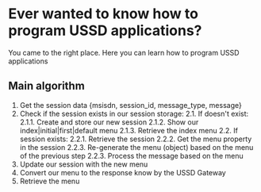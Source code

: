 # Ever wanted to know how to program USSD applications?
You came to the right place. Here you can learn how to program USSD applications

## Main algorithm

1. Get the session data {msisdn, session_id, message_type, message}
2. Check if the session exists in our session storage:
2.1. If doesn't exist:
2.1.1. Create and store our new session
2.1.2. Show our index|initial|first|default menu
2.1.3. Retrieve the index menu
2.2. If session exists:
2.2.1. Retrieve the session
2.2.2. Get the menu property in the session
2.2.3. Re-generate the menu (object) based on the menu of the previous step
2.2.3. Process the message based on the menu
3. Update our session with the new menu
4. Convert our menu to the response know by the USSD Gateway
5. Retrieve the menu
